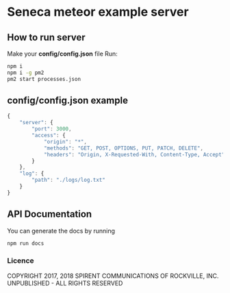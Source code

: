 # Seneca meteor example server

## How to run server

Make your **config/config.json** file
Run: 
``` bash
npm i
npm i -g pm2
pm2 start processes.json
```


## config/config.json example

``` javascript
{
    "server": {
        "port": 3000,
        "access": {
            "origin": "*",
            "methods": "GET, POST, OPTIONS, PUT, PATCH, DELETE",
            "headers": "Origin, X-Requested-With, Content-Type, Accept"
        }
    },
    "log": {
        "path": "./logs/log.txt"
    }
}
```

## API Documentation

You can generate the docs by running

``` bash
npm run docs
```

### Licence
COPYRIGHT 2017, 2018 SPIRENT COMMUNICATIONS OF ROCKVILLE, INC. UNPUBLISHED - ALL RIGHTS RESERVED